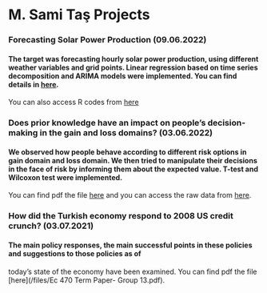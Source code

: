 # M. Sami Taş Projects

### **Forecasting Solar Power Production (09.06.2022)**
#### The target was forecasting hourly solar power production, using different weather variables and grid points. Linear regression based on time series decomposition and ARIMA models were implemented. You can find details in [here](/files/Forecasting_Solar_Power_Production.html).
You can also access R codes from [here](/files/R_codes_for_Forecasting_Solar_Power_Production.R)


### Does prior knowledge have an impact on people’s decision-making in the gain and loss domains? (03.06.2022)
#### We observed how people behave according to different risk options in gain domain and loss domain. We then tried to manipulate their decisions in the face of risk by informing them about the expected value. T-test and Wilcoxon test were implemented. 
You can find pdf the file [here](/files/EC438-Group_Experiment.pdf) and you can access the raw data from [here](/files/EC438-Group_Experiment-Raw_Data.xlsx).


### How did the Turkish economy respond to 2008 US credit crunch? (03.07.2021)
#### The main policy responses, the main successful points in these policies and suggestions to those policies as of
today’s state of the economy have been examined.
You can find pdf the file [here](/files/Ec 470 Term Paper- Group 13.pdf).
